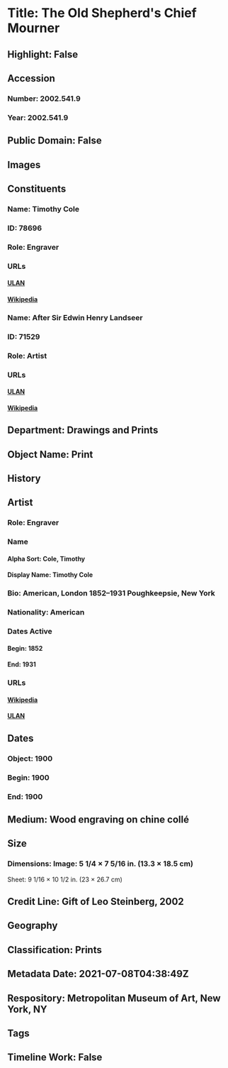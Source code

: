 # Title: The Old Shepherd's Chief Mourner
## Highlight: False
## Accession
### Number: 2002.541.9
### Year: 2002.541.9
## Public Domain: False
## Images
## Constituents
### Name: Timothy Cole
### ID: 78696
### Role: Engraver
### URLs
#### [ULAN](http://vocab.getty.edu/page/ulan/500022162)
#### [Wikipedia](https://www.wikidata.org/wiki/Q7807116)
### Name: After Sir Edwin Henry Landseer
### ID: 71529
### Role: Artist
### URLs
#### [ULAN](http://vocab.getty.edu/page/ulan/500004856)
#### [Wikipedia](https://www.wikidata.org/wiki/Q328369)
## Department: Drawings and Prints
## Object Name: Print
## History
## Artist
### Role: Engraver
### Name
#### Alpha Sort: Cole, Timothy
#### Display Name: Timothy Cole
### Bio: American, London 1852–1931 Poughkeepsie, New York
### Nationality: American
### Dates Active
#### Begin: 1852
#### End: 1931
### URLs
#### [Wikipedia](https://www.wikidata.org/wiki/Q7807116)
#### [ULAN](http://vocab.getty.edu/page/ulan/500022162)
## Dates
### Object: 1900
### Begin: 1900
### End: 1900
## Medium: Wood engraving on chine collé
## Size
### Dimensions: Image: 5 1/4 × 7 5/16 in. (13.3 × 18.5 cm)
Sheet: 9 1/16 × 10 1/2 in. (23 × 26.7 cm)
## Credit Line: Gift of Leo Steinberg, 2002
## Geography
## Classification: Prints
## Metadata Date: 2021-07-08T04:38:49Z
## Respository: Metropolitan Museum of Art, New York, NY
## Tags
## Timeline Work: False